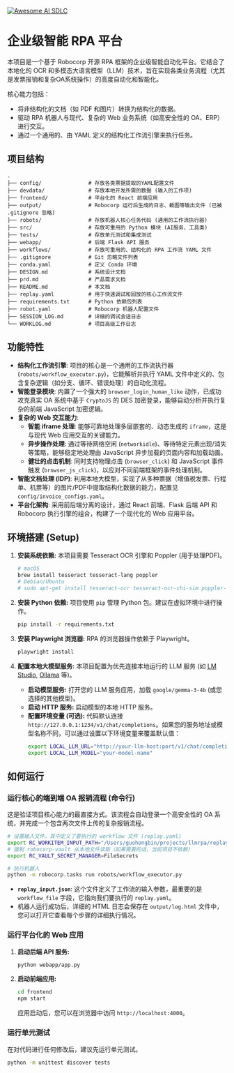 [![Awesome AI SDLC](https://img.shields.io/badge/AI%20SDLC-Awesome-blue.svg)](https://github.com/guohongbin-git/awsome-ai-sdlc)

# 企业级智能 RPA 平台

本项目是一个基于 Robocorp 开源 RPA 框架的企业级智能自动化平台。它结合了本地化的 OCR 和多模态大语言模型（LLM）技术，旨在实现各类业务流程（尤其是发票报销和复杂OA系统操作）的高度自动化和智能化。

核心能力包括：
- 将非结构化的文档（如 PDF 和图片）转换为结构化的数据。
- 驱动 RPA 机器人与现代、复杂的 Web 业务系统（如高安全性的 OA、ERP）进行交互。
- 通过一个通用的、由 YAML 定义的结构化工作流引擎来执行任务。

## 项目结构

```
.
├── config/               # 存放各类票据提取的YAML配置文件
├── devdata/              # 存放本地开发所需的数据 (输入的工作项)
├── frontend/             # 平台化的 React 前端应用
├── output/               # Robocorp 运行后生成的日志、截图等输出文件 (已被 .gitignore 忽略)
├── robots/               # 存放机器人核心任务代码 (通用的工作流执行器)
├── src/                  # 存放可重用的 Python 模块 (AI服务、工具类)
├── tests/                # 存放单元测试和集成测试
├── webapp/               # 后端 Flask API 服务
├── workflows/            # 存放可重用的、结构化的 RPA 工作流 YAML 文件
├── .gitignore            # Git 忽略文件列表
├── conda.yaml            # 定义 Conda 环境
├── DESIGN.md             # 系统设计文档
├── prd.md                # 产品需求文档
├── README.md             # 本文档
├── replay.yaml           # 用于快速调试和回放的核心工作流文件
├── requirements.txt      # Python 依赖包列表
├── robot.yaml            # Robocorp 机器人配置文件
├── SESSION_LOG.md        # 详细的调试会话日志
└── WORKLOG.md            # 项目高级工作日志
```

## 功能特性

- **结构化工作流引擎**: 项目的核心是一个通用的工作流执行器 (`robots/workflow_executor.py`)，它能解析并执行 YAML 文件中定义的、包含复杂逻辑（如分支、循环、错误处理）的自动化流程。
- **智能登录模块**: 内置了一个强大的 `browser_login_human_like` 动作，已成功攻克真实 OA 系统中基于 `CryptoJS` 的 DES 加密登录，能够自动分析并执行复杂的前端 JavaScript 加密逻辑。
- **复杂的 Web 交互能力**: 
  - **智能 iframe 处理**: 能够可靠地处理多层嵌套的、动态生成的 `iframe`，这是与现代 Web 应用交互的关键能力。
  - **异步操作处理**: 通过等待网络空闲 (`networkidle`)、等待特定元素出现/消失等策略，能够稳定地处理由 JavaScript 异步加载的页面内容和加载动画。
  - **健壮的点击机制**: 同时支持物理点击 (`browser_click`) 和 JavaScript 事件触发 (`browser_js_click`)，以应对不同前端框架的事件处理机制。
- **智能文档处理 (IDP)**: 利用本地大模型，实现了从多种票据（增值税发票、行程单、机票等）的图片/PDF中提取结构化数据的能力，配置见 `config/invoice_configs.yaml`。
- **平台化架构**: 采用前后端分离的设计，通过 React 前端、Flask 后端 API 和 Robocorp 执行引擎的组合，构建了一个现代化的 Web 应用平台。

## 环境搭建 (Setup)

1.  **安装系统依赖:**
    本项目需要 Tesseract OCR 引擎和 Poppler (用于处理PDF)。
    ```bash
    # macOS
    brew install tesseract tesseract-lang poppler
    # Debian/Ubuntu
    # sudo apt-get install tesseract-ocr tesseract-ocr-chi-sim poppler-utils
    ```

2.  **安装 Python 依赖:**
    项目使用 `pip` 管理 Python 包。建议在虚拟环境中进行操作。
    ```bash
    pip install -r requirements.txt
    ```

3.  **安装 Playwright 浏览器:**
    RPA 的浏览器操作依赖于 Playwright。
    ```bash
    playwright install
    ```

4.  **配置本地大模型服务:**
    本项目配置为优先连接本地运行的 LLM 服务 (如 [LM Studio](https://lmstudio.ai/), [Ollama](https://ollama.com/) 等)。
    - **启动模型服务:** 打开您的 LLM 服务应用，加载 `google/gemma-3-4b` (或您选择的其他模型)。
    - **启动 HTTP 服务:** 启动模型的本地 HTTP 服务。
    - **配置环境变量 (可选):** 代码默认连接 `http://127.0.0.1:1234/v1/chat/completions`。如果您的服务地址或模型名称不同，可以通过设置以下环境变量来覆盖默认值：
      ```bash
      export LOCAL_LLM_URL="http://your-llm-host:port/v1/chat/completions"
      export LOCAL_LLM_MODEL="your-model-name"
      ```

## 如何运行

### 运行核心的端到端 OA 报销流程 (命令行)

这是验证项目核心能力的最直接方式。该流程会自动登录一个高安全性的 OA 系统，并完成一个包含两次文件上传的复杂报销流程。

```bash
# 设置输入文件，其中定义了要执行的 workflow 文件 (replay.yaml)
export RC_WORKITEM_INPUT_PATH="/Users/guohongbin/projects/llmrpa/replay_input.json"
# 强制 robocorp-vault 从本地文件读取（如果需要的话，当前项目不依赖）
export RC_VAULT_SECRET_MANAGER=FileSecrets

# 执行机器人
python -m robocorp.tasks run robots/workflow_executor.py
```

- **`replay_input.json`**: 这个文件定义了工作流的输入参数，最重要的是 `workflow_file` 字段，它指向我们要执行的 `replay.yaml`。
- 机器人运行成功后，详细的 HTML 日志会保存在 `output/log.html` 文件中，您可以打开它查看每个步骤的详细执行情况。

### 运行平台化的 Web 应用

1.  **启动后端 API 服务:**
    ```bash
    python webapp/app.py
    ```

2.  **启动前端应用:**
    ```bash
    cd frontend
    npm start
    ```
    应用启动后，您可以在浏览器中访问 `http://localhost:4000`。

### 运行单元测试

在对代码进行任何修改后，建议先运行单元测试。

```bash
python -m unittest discover tests
```